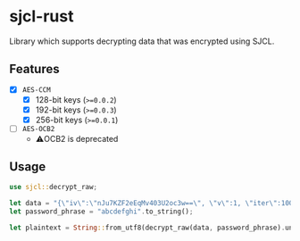 # sjcl-rust
Library which supports decrypting data that was encrypted using SJCL.

## Features
- [x] `AES-CCM`
    - [x] 128-bit keys (`>=0.0.2`)
    - [x] 192-bit keys (`>=0.0.3`)
    - [x] 256-bit keys (`>=0.0.1`)
- [ ] `AES-OCB2`
    - ⚠️OCB2 is deprecated

## Usage
```rust
use sjcl::decrypt_raw;

let data = "{\"iv\":\"nJu7KZF2eEqMv403U2oc3w==\", \"v\":1, \"iter\":10000, \"ks\":256, \"ts\":64, \"mode\":\"ccm\", \"adata\":\"\", \"cipher\":\"aes\", \"salt\":\"mMmxX6SipEM=\", \"ct\":\"VwnKwpW1ah5HmdvwuFBthx0=\"}".to_string();
let password_phrase = "abcdefghi".to_string();

let plaintext = String::from_utf8(decrypt_raw(data, password_phrase).unwrap())?;
```
